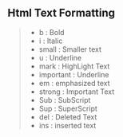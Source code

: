 <!-- Html BasicTags -->

## Html Text Formatting

> * b : Bold
> * i : Italic
> * small : Smaller text
> * u : Underline
> * mark : HighLight Text
> * important : Underline
> * em : emphasized text
> * strong : Important Text
> * Sub : SubScript
> * Sup : SuperScript
> * del : Deleted Text
> * ins : inserted text
